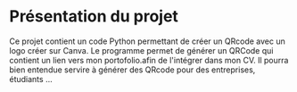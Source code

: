 # Présentation du projet

Ce projet contient un code Python permettant de créer un QRcode avec un logo créer sur Canva. Le programme permet de générer un QRCode qui contient un lien vers mon portofolio.afin de l'intégrer dans mon CV. Il pourra bien entendue servire à générer des QRcode pour des entreprises, étudiants ...
